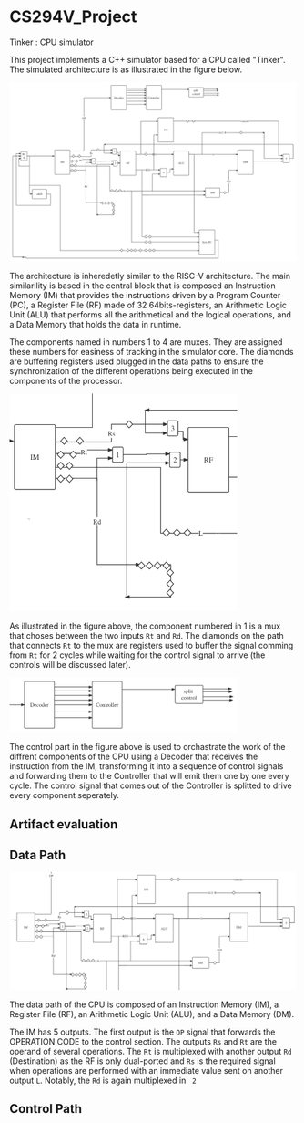 # CS294V_Project
Tinker : CPU simulator

This project implements a C++ simulator based for a CPU called "Tinker". The simulated architecture is as illustrated in the figure below.

<img src="tinker.png" alt="architecture" />

The architecture is inheredetly similar to the RISC-V architecture. The main similarility is based in the central block that is composed an Instruction Memory (IM) that provides the instructions driven by a Program Counter (PC), a Register File (RF) made of 32 64bits-registers, an Arithmetic Logic Unit (ALU) that performs all the arithmetical and the logical operations, and a Data Memory that holds the data in runtime.

The components named in numbers 1 to 4 are muxes. They are assigned these numbers for easiness of tracking in the simulator core. The diamonds are buffering registers used plugged in the data paths to ensure the synchronization of the different operations being executed in the components of the processor.

<img src="chunk1.png" alt="diamonds and numbered components illustration" width="400px" />

As illustrated in the figure above, the component numbered in 1 is a mux that choses between the two inputs `Rt` and `Rd`. The diamonds on the path that connects `Rt` to the mux are registers used to buffer the signal comming from `Rt` for 2 cycles while waiting for the control signal to arrive (the controls will be discussed later).

<img src="chunk2.png" alt="control block illustration" width="400px" />

The control part in the figure above is used to orchastrate the work of the diffrent components of the CPU using a Decoder that receives the instruction from the IM, transforming it into a sequence of control signals and forwarding them to the Controller that will emit them one by one every cycle. The control signal that comes out of the Controller is splitted to drive every component seperately.

## Artifact evaluation

## Data Path

<img src="DP.png" alt="data path illustration" />

The data path of the CPU is composed of an Instruction Memory (IM), a Register File (RF), an Arithmetic Logic Unit (ALU), and a Data Memory (DM).

The IM has 5 outputs. The first output is the `OP` signal that forwards the OPERATION CODE to the control section. The outputs `Rs` and `Rt` are the operand of several operations. The `Rt` is multiplexed with another output `Rd` (Destination) as the RF is only dual-ported and `Rs` is the required signal when operations are performed with an immediate value sent on another output `L`. Notably, the `Rd` is again multiplexed in `
2`

## Control Path
